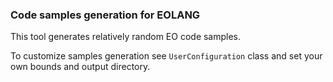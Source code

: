 ### Code samples generation for EOLANG

This tool generates relatively random EO code samples.

To customize samples generation see `UserConfiguration` class and set your own bounds and output directory.